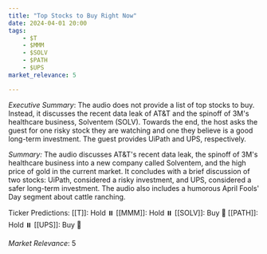 ```yaml
---
title: "Top Stocks to Buy Right Now"
date: 2024-04-01 20:00
tags:
    - $T
    - $MMM
    - $SOLV
    - $PATH
    - $UPS
market_relevance: 5

---
```

*Executive Summary*: The audio does not provide a list of top stocks to buy. Instead, it discusses the recent data leak of AT&T and the spinoff of 3M's healthcare business, Solventem (SOLV). Towards the end, the host asks the guest for one risky stock they are watching and one they believe is a good long-term investment.  The guest provides UiPath and UPS, respectively.


*Summary:*
The audio discusses AT&T's recent data leak, the spinoff of 3M's healthcare business into a new company called Solventem, and the high price of gold in the current market. It concludes with a brief discussion of two stocks: UiPath, considered a risky investment, and UPS, considered a safer long-term investment. The audio also includes a humorous April Fools' Day segment about cattle ranching.

Ticker Predictions:
[[T]]: Hold ⏸️
[[MMM]]: Hold ⏸️
[[SOLV]]: Buy 🔺
[[PATH]]: Hold ⏸️
[[UPS]]: Buy 🔺


*Market Relevance*: 5
  